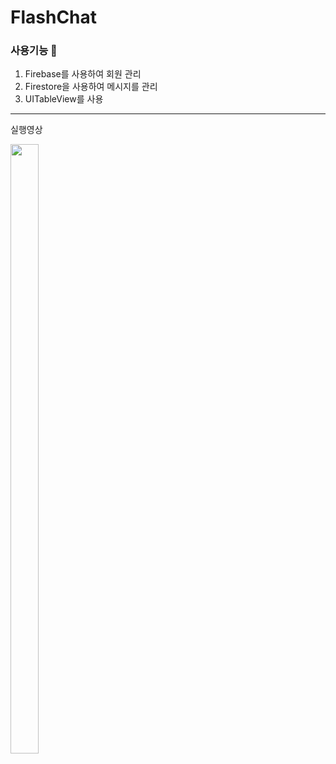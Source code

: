 # FlashChat


### 사용기능 📱


1. Firebase를 사용하여 회원 관리
2. Firestore을 사용하여 메시지를 관리
3. UITableView를 사용

----
실행영상

<img src = "https://user-images.githubusercontent.com/112225610/222132263-3b4fe337-6f23-42fc-b7a7-a34975f73619.gif" width = "30%" height = "50%">
